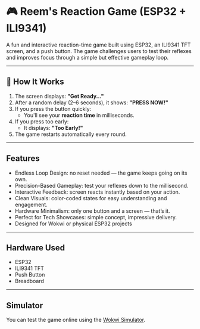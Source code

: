 # 🎮 Reem's Reaction Game (ESP32 + ILI9341)

A fun and interactive reaction-time game built using ESP32, an ILI9341 TFT screen, and a push button. The game challenges users to test their reflexes and improves focus through a simple but effective gameplay loop.

---

## 📌 How It Works

1. The screen displays: **"Get Ready..."**
2. After a random delay (2–6 seconds), it shows: **"PRESS NOW!"**
3. If you press the button quickly:
   - You'll see your **reaction time** in milliseconds.
4. If you press too early:
   - It displays: **"Too Early!"**
5. The game restarts automatically every round.

---

##  Features
- Endless Loop Design: no reset needed — the game keeps going on its own.
- Precision-Based Gameplay: test your reflexes down to the millisecond.
- Interactive Feedback: screen reacts instantly based on your action.
- Clean Visuals: color-coded states for easy understanding and engagement.
- Hardware Minimalism: only one button and a screen — that’s it.
- Perfect for Tech Showcases: simple concept, impressive delivery.
- Designed for Wokwi or physical ESP32 projects

---

##  Hardware Used

- ESP32 
- ILI9341 TFT 
- Push Button
- Breadboard

---

## Simulator

You can test the game online using the [Wokwi Simulator](https://wokwi.com/).


